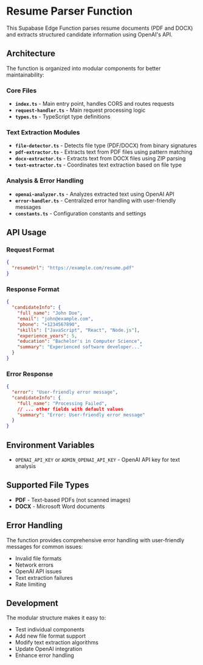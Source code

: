 # Resume Parser Function

This Supabase Edge Function parses resume documents (PDF and DOCX) and extracts structured candidate information using OpenAI's API.

## Architecture

The function is organized into modular components for better maintainability:

### Core Files

- **`index.ts`** - Main entry point, handles CORS and routes requests
- **`request-handler.ts`** - Main request processing logic
- **`types.ts`** - TypeScript type definitions

### Text Extraction Modules

- **`file-detector.ts`** - Detects file type (PDF/DOCX) from binary signatures
- **`pdf-extractor.ts`** - Extracts text from PDF files using pattern matching
- **`docx-extractor.ts`** - Extracts text from DOCX files using ZIP parsing
- **`text-extractor.ts`** - Coordinates text extraction based on file type

### Analysis & Error Handling

- **`openai-analyzer.ts`** - Analyzes extracted text using OpenAI API
- **`error-handler.ts`** - Centralized error handling with user-friendly messages
- **`constants.ts`** - Configuration constants and settings

## API Usage

### Request Format

```json
{
  "resumeUrl": "https://example.com/resume.pdf"
}
```

### Response Format

```json
{
  "candidateInfo": {
    "full_name": "John Doe",
    "email": "john@example.com",
    "phone": "+1234567890",
    "skills": ["JavaScript", "React", "Node.js"],
    "experience_years": 5,
    "education": "Bachelor's in Computer Science",
    "summary": "Experienced software developer..."
  }
}
```

### Error Response

```json
{
  "error": "User-friendly error message",
  "candidateInfo": {
    "full_name": "Processing Failed",
    // ... other fields with default values
    "summary": "Error: User-friendly error message"
  }
}
```

## Environment Variables

- `OPENAI_API_KEY` or `ADMIN_OPENAI_API_KEY` - OpenAI API key for text analysis

## Supported File Types

- **PDF** - Text-based PDFs (not scanned images)
- **DOCX** - Microsoft Word documents

## Error Handling

The function provides comprehensive error handling with user-friendly messages for common issues:

- Invalid file formats
- Network errors
- OpenAI API issues
- Text extraction failures
- Rate limiting

## Development

The modular structure makes it easy to:

- Test individual components
- Add new file format support
- Modify text extraction algorithms
- Update OpenAI integration
- Enhance error handling

